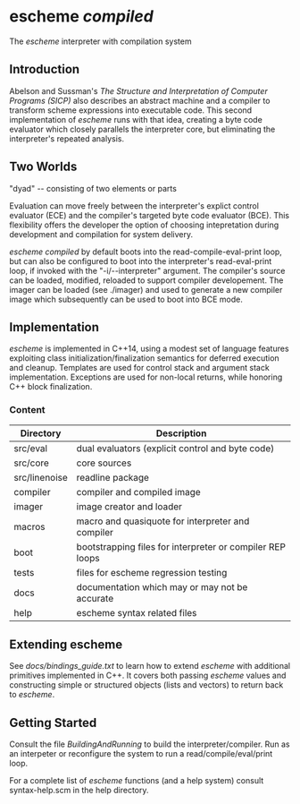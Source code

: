 escheme _compiled_
================

The _escheme_ interpreter with compilation system

## Introduction

Abelson and Sussman's _The Structure and Interpretation of Computer Programs (SICP)_ also describes an abstract machine and a compiler to transform 
scheme expressions into executable code. This second implementation of _escheme_ runs
with that idea, creating a byte code evaluator which closely parallels the
interpreter core, but eliminating the interpreter's repeated analysis.

## Two Worlds

"dyad" -- consisting of two elements or parts

Evaluation can move freely between the interpreter's explict 
control evaluator (ECE) and the compiler's targeted byte code evaluator (BCE). This flexibility 
offers the developer the option of choosing intepretation during development and 
compilation for system delivery.

_escheme compiled_ by default boots into the read-compile-eval-print loop, but can also 
be configured to boot into the interpreter's read-eval-print loop, if invoked with the 
"-i/--interpreter" argument. The compiler's source
can be loaded, modified, reloaded to support compiler developement. The imager can be
loaded (see ./imager) and used to generate a new compiler image which subsequently
can be used to boot into BCE mode.

## Implementation 

_escheme_ is implemented in C++14, using a modest set of language features
exploiting class initialization/finalization semantics for deferred execution 
and cleanup. Templates are used for control stack and argument stack 
implementation. Exceptions are used for non-local returns, 
while honoring C++ block finalization.

### Content
  
| Directory        | Description                                        |
| ---------------- | ---------------------------------------------------|
|  src/eval    |    dual evaluators (explicit control and byte code)|
|  src/core    |    core sources|
|  src/linenoise|  readline package|
|  compiler  | compiler and compiled image |
|  imager | image creator and loader |
|  macros   |  macro and quasiquote for interpreter and compiler |
|  boot | bootstrapping files for interpreter or compiler REP loops|
|  tests  |    files for escheme regression testing|
|  docs |      documentation which may or may not be accurate|
|  help |      escheme syntax related files|

## Extending escheme

See _docs/bindings_guide.txt_ to learn how to extend _escheme_ with additional 
primitives implemented in C++. It covers both passing _escheme_ 
values and constructing simple or structured objects (lists and vectors) to
return back to _escheme_.

## Getting Started

Consult the file _BuildingAndRunning_ to build the interpreter/compiler. Run as an 
interpeter or reconfigure the system to run a read/compile/eval/print loop.

For a complete list of _escheme_ functions (and a help system) consult syntax-help.scm in the 
help directory.
